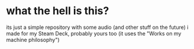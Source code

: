 

# what the hell is this?
its just a simple repository with some audio (and other stuff on the future) i made for my Steam Deck, probably yours too (it uses the "Works on my machine philosophy")
